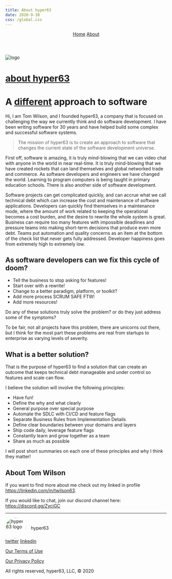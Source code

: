 ```yaml
---
title: About hyper63
date: 2020-9-30
css: /global.css
---
```


<header>
  <nav>
    <a href="/">Home</a>
    <a href="/about">About</a>
  </nav>
</header>
<main>

<img alt="logo" src="hyper63-icon.svg" />
<br />
<a href="/">
  <h1>about hyper63</h1>
</a>
<h1>A <u>different</u> approach to software</h1>

Hi, I am Tom Wilson, and I founded hyper63, a company that is focused on challenging the way we currently think and do software development. I have been writing software for 30 years and have helped build some complex and successful software systems. 

> The mission of hyper63 is to create an approach to software that changes the current state of the software development universe.

First off, software is amazing, it is truly mind-blowing that we can video chat with anyone in the world in near real-time. It is truly mind-blowing that we have created rockets that can land themselves and global networked trade and commerce. As software developers and engineers we have changed the world. Learning to program computers is being taught in primary education schools. There is also another side of software development.

Software projects can get complicated quickly, and can accrue what we call technical debt which can increase the cost and maintenance of software applications. Developers can quickly find themselves in a maintenance mode, where the amount of work related to keeping the operational becomes a cost burden, and the desire to rewrite the whole system is great. Business can require too many features with impossible deadlines and pressure teams into making short-term decisions that produce even more debt. Teams put automation and quality concerns as an item at the bottom of the check list that never gets fully addressed. Developer happiness goes from extremely high to extremely low.

## As software developers can we fix this cycle of doom?

* Tell the business to stop asking for features!
* Start over with a rewrite!
* Change to a better paradigm, platform, or toolkit?
* Add more process SCRUM SAFE FTW!
* Add more resources!

Do any of these solutions truly solve the problem? or do they just address some of the symptoms?

To be fair, not all projects have this problem, there are unicorns out there, but I think for the most part these problems are real from startups to enterprise as varying levels of severity.

## What is a better solution?

That is the purpose of hyper63 to find a solution that can create an outcome that keeps technical debt manageable and under control so features and scale can flow. 

I believe the solution will involve the following principles:

* Have fun!
* Define the why and what clearly
* General purpose over special purpose
* Automate the SDLC with CI/CD and feature flags
* Separate Business Rules from Implementation Details
* Define clear boundaries between your domains and layers
* Ship code daily, leverage feature flags
* Constantly learn and grow together as a team
* Share as much as possible

I will post short summaries on each one of these principles and why I think they matter!

## About Tom Wilson

If you want to find more about me check out my linked in profile https://linkedin.com/in/twilson63.

If you would like to chat, join our discord channel here: https://discord.gg/ZycjGC

</main>
<hr />
<footer>
  <div style="display: flex;align-items:center;">
    <img style="width: 64px;border-radius: 100%;" src="/hyper63-logo.svg" alt="hyper63 logo" />
    <p style="margin-left: 16px">hyper63</p>
  </div>
  <a href="https://twitter.com/hyper632" target="_blank">twitter</a>
  <a href="https://www.linkedin.com/company/hyper63" target="_blank">linkedin</a>
  <p><a href="/termsofuse.text">Our Terms of Use</a></p>
  <p><a href="/privacy.text">Our Privacy Policy</a></p>
  <p>All rights reserved, hyper63, LLC, &copy; 2020</p>
</footer>
